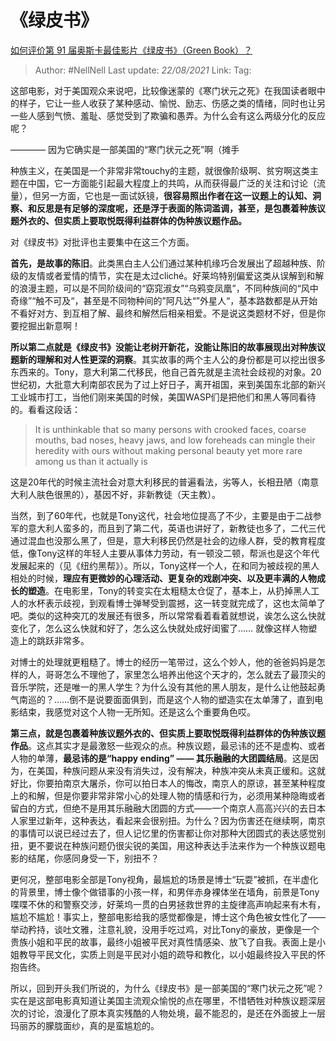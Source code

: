# 《绿皮书》
[如何评价第 91 届奥斯卡最佳影片《绿皮书》（Green Book）？](https://www.zhihu.com/question/306269947/answer/614350638)

> Author: #NellNell
> Last update: *22/08/2021*
> Link:
> Tag:

这部电影，对于美国观众来说吧，比较像迷蒙的《寒门状元之死》在我国读者眼中的样子，它让一些人收获了某种感动、愉悦、励志、伤感之类的情绪，同时也让另一些人感到气愤、羞耻、感觉受到了欺骗和愚弄。为什么会有这么两级分化的反应呢？

———— 因为它确实是一部美国的“寒门状元之死”啊（摊手

种族主义，在美国是一个非常非常touchy的主题，就很像阶级啊、贫穷啊这类主题在中国，它一方面能引起最大程度上的共鸣，从而获得最广泛的关注和讨论（流量），但另一方面，它也是一面试妖镜，**很容易照出作者在这一议题上的认知、洞察、和反思是有足够的深度呢，还是浮于表面的陈词滥调，甚至，是包裹着种族议题外衣的、但实质上要取悦既得利益群体的伪种族议题作品。**

对《绿皮书》对批评也主要集中在这三个方面。

**首先，是故事的陈旧**。此类黑白主人公们通过某种机缘巧合发展出了超越种族、阶级的友情或者爱情的情节，实在是太过cliché。好莱坞特别偏爱这类从误解到和解的浪漫主题，可以是不同阶级间的“窈窕淑女”“乌鸦变凤凰”，不同种族间的“风中奇缘”“触不可及“，甚至是不同物种间的”阿凡达“”外星人“，基本路数都是从开始不看好对方、到互相了解、最终和解然后相亲相爱。不是说这类题材不好，但是你要挖掘出新意啊！

**所以第二点就是《绿皮书》没能让老树开新花，没能让陈旧的故事展现出对种族议题新的理解和对人性更深的洞察**。其实故事的两个主人公的身份都是可以挖出很多东西来的。Tony，意大利第二代移民，他自己首先就是主流社会歧视的对象。20世纪初，大批意大利南部农民为了过上好日子，离开祖国，来到美国东北部的新兴工业城市打工，当他们刚来美国的时候，美国WASP们是把他们和黑人等同看待的。看看这段话：

> It is unthinkable that so many persons with crooked faces, coarse mouths, bad noses, heavy jaws, and low foreheads can mingle their heredity with ours without making personal beauty yet more rare among us than it actually is

这是20年代的时候主流社会对意大利移民的普遍看法，劣等人，长相丑陋（南意大利人肤色很黑的），基因不好，非新教徒（天主教）。

当然，到了60年代，也就是Tony这代，社会地位提高了不少，主要是由于二战参军的意大利人蛮多的，而且到了第二代，英语也讲好了，新教徒也多了，二代三代通过混血也没那么黑了，但是，意大利移民仍然是社会的边缘人群，受的教育程度低，像Tony这样的年轻人主要从事体力劳动，有一顿没二顿，帮派也是这个年代发展起来的（见《纽约黑帮》）。所以，Tony这样一个人，在和同为被歧视的黑人相处的时候，**理应有更微妙的心理活动、更复杂的戏剧冲突、以及更丰满的人物成长的塑造**。在电影里，Tony的转变实在太粗糙太仓促了，基本上，从扔掉黑人工人的水杯表示歧视，到观看博士弹琴受到震撼，这一转变就完成了，这也太简单了吧。类似的这种突兀的发展还有很多，所以常常看着看着就想说，诶怎么这么快就变化了，怎么这么快就和好了，怎么这么快就处成好闺蜜了…… 就像这样人物塑造上的跳跃非常多。

对博士的处理就更粗糙了。博士的经历一笔带过，这么个妙人，他的爸爸妈妈是怎样的人，哥哥怎么不理他了，家里怎么培养出他这个天才的，怎么就去了最顶尖的音乐学院，还是唯一的黑人学生？为什么没有其他的黑人朋友，是什么让他鼓起勇气南巡的？……倒不是说要面面俱到，而是这个人物的塑造实在太单薄了，直到电影结束，我感觉对这个人物一无所知。还是这么个重要角色哎。

**第三点，就是包裹着种族议题外衣的、但实质上要取悦既得利益群体的伪种族议题作品**。这点其实才是最激怒一些观众的点。种族议题，最忌讳的还不是虚构、或者人物的单薄，**最忌讳的是“happy ending” —— 其乐融融的大团圆结局**。这是因为，在美国，种族问题从来没有消失过，没有解决，种族冲突从未真正缓和。这就好比，你要拍南京大屠杀，你可以拍日本人的悔改，南京人的原谅，甚至某种程度上的和解，但是你要非常非常小心的处理人物的情感和行为，必须用某种隐晦或者留白的方式，但绝不是用其乐融融大团圆的方式——一个南京人高高兴兴的去日本人家里过新年，这种表达，看起来会很别扭。为什么？因为伤害还在继续啊，南京的事情可以说已经过去了，但人记忆里的伤害都让你对那种大团圆式的表达感觉别扭，更不要说在种族问题仍很尖锐的美国，用这种表达手法来作为一个种族议题电影的结尾，你感同身受一下，别扭不？

更何况，整部电影全部是Tony视角，最尴尬的场景是博士“玩耍”被抓，在半虚化的背景里，博士像个做错事的小孩一样，和男伴赤身裸体坐在墙角，前景是Tony喋喋不休的和警察交涉，好莱坞一贯的白男拯救世界的主旋律高声响起来有木有，尴尬不尴尬！事实上，整部电影给我的感觉都像是，博士这个角色被女性化了——举动矜持，谈吐文雅，注意礼貌，没用手吃过鸡，对比Tony的豪放，更像是一个贵族小姐和平民的故事，最终小姐被平民对真性情感染、放飞了自我。表面上是小姐教导平民文化，实质上则是平民对小姐的疏导和教化，以小姐最终投入平民的怀抱告终。

所以，回到开头我们所说的，为什么《绿皮书》是一部美国的“寒门状元之死”呢？实在是这部电影真知道让美国主流观众愉悦的点在哪里，不惜牺牲对种族议题深层次的讨论，浪漫化了原本真实残酷的人物处境，最不能忍的，是还在外面披上一层玛丽苏的朦胧面纱，真的是蛮尴尬的。
